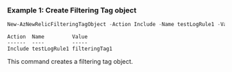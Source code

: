 ### Example 1: Create Filtering Tag object
```powershell
New-AzNewRelicFilteringTagObject -Action Include -Name testLogRule1 -Value filteringTag1
```

```output
Action  Name         Value
------  ----         -----
Include testLogRule1 filteringTag1
```

This command creates a filtering tag object.

